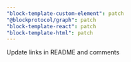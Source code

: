 ```yaml
---
"block-template-custom-element": patch
"@blockprotocol/graph": patch
"block-template-react": patch
"block-template-html": patch
---
```


Update links in README and comments

